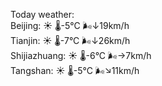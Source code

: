 Today weather:  
Beijing: ☀️ 🌡️-5°C 🌬️↓19km/h  
Tianjin: ☀️ 🌡️-7°C 🌬️↓26km/h  
Shijiazhuang: ☀️ 🌡️-6°C 🌬️→7km/h  
Tangshan: ☀️ 🌡️-5°C 🌬️↘11km/h  
